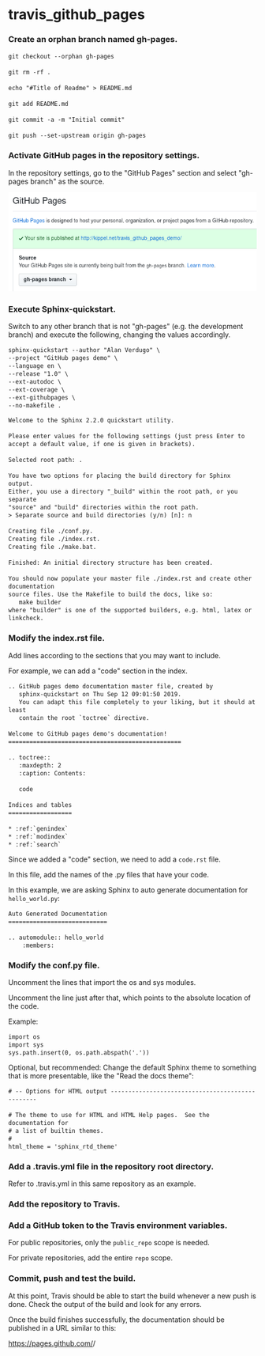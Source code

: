 # travis_github_pages

### Create an orphan branch named gh-pages.

```
git checkout --orphan gh-pages

git rm -rf .

echo "#Title of Readme" > README.md

git add README.md

git commit -a -m "Initial commit"

git push --set-upstream origin gh-pages
```

### Activate GitHub pages in the repository settings.

In the repository settings, go to the "GitHub Pages" section and select "gh-pages branch" as the source.

<p align="center">
    <img src="gh_pages.png"><br>
</p>

### Execute Sphinx-quickstart.

Switch to any other branch that is not "gh-pages" (e.g. the development branch) and execute the following, changing the values accordingly.

```
sphinx-quickstart --author "Alan Verdugo" \
--project "GitHub pages demo" \
--language en \
--release "1.0" \
--ext-autodoc \
--ext-coverage \
--ext-githubpages \
--no-makefile .
```

```
Welcome to the Sphinx 2.2.0 quickstart utility.

Please enter values for the following settings (just press Enter to
accept a default value, if one is given in brackets).

Selected root path: .

You have two options for placing the build directory for Sphinx output.
Either, you use a directory "_build" within the root path, or you separate
"source" and "build" directories within the root path.
> Separate source and build directories (y/n) [n]: n

Creating file ./conf.py.
Creating file ./index.rst.
Creating file ./make.bat.

Finished: An initial directory structure has been created.

You should now populate your master file ./index.rst and create other documentation
source files. Use the Makefile to build the docs, like so:
   make builder
where "builder" is one of the supported builders, e.g. html, latex or linkcheck.
```

### Modify the index.rst file.

Add lines according to the sections that you may want to include.

For example, we can add a "code" section in the index.
```
.. GitHub pages demo documentation master file, created by
   sphinx-quickstart on Thu Sep 12 09:01:50 2019.
   You can adapt this file completely to your liking, but it should at least
   contain the root `toctree` directive.

Welcome to GitHub pages demo's documentation!
=================================================

.. toctree::
   :maxdepth: 2
   :caption: Contents:

   code

Indices and tables
==================

* :ref:`genindex`
* :ref:`modindex`
* :ref:`search`
```

Since we added a "code" section, we need to add a `code.rst` file.

In this file, add the names of the .py files that have your code.

In this example, we are asking Sphinx to auto generate documentation for `hello_world.py`:
```
Auto Generated Documentation
============================

.. automodule:: hello_world
    :members:
```


### Modify the conf.py file.

Uncomment the lines that import the os and sys modules.

Uncomment the line just after that, which points to the absolute location of the code.

Example:
```
import os
import sys
sys.path.insert(0, os.path.abspath('.'))
```

Optional, but recommended: Change the default Sphinx theme to something that is more presentable, like the "Read the docs theme":
```
# -- Options for HTML output -------------------------------------------------

# The theme to use for HTML and HTML Help pages.  See the documentation for
# a list of builtin themes.
#
html_theme = 'sphinx_rtd_theme'
```

### Add a .travis.yml file in the repository root directory.

Refer to .travis.yml in this same repository as an example.


### Add the repository to Travis.



### Add a GitHub token to the Travis environment variables.

For public repositories, only the `public_repo` scope is needed.


For private repositories, add the entire `repo` scope.

### Commit, push and test the build.

At this point, Travis should be able to start the build whenever a new push is done. Check the output of the build and look for any errors.

Once the build finishes successfully, the documentation should be published in a URL similar to this:

https://pages.github.com/<ORG>/<REPOSITORY>
